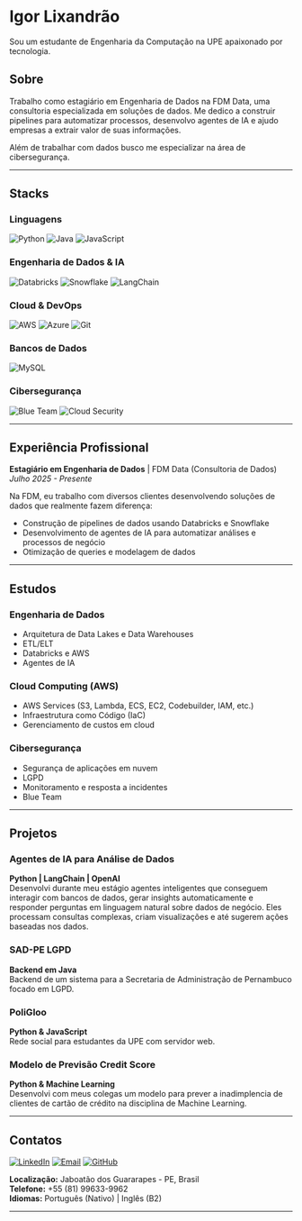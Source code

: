 # Igor Lixandrão

Sou um estudante de Engenharia da Computação na UPE apaixonado por tecnologia.

## Sobre

Trabalho como estagiário em Engenharia de Dados na FDM Data, uma consultoria especializada em soluções de dados. Me dedico a construir pipelines para automatizar processos, desenvolvo agentes de IA e ajudo empresas a extrair valor de suas informações.

Além de trabalhar com dados busco me especializar na área de cibersegurança.

---

## Stacks

### Linguagens 
![Python](https://img.shields.io/badge/Python-3776AB?style=for-the-badge&logo=python&logoColor=white)
![Java](https://img.shields.io/badge/Java-ED8B00?style=for-the-badge&logo=openjdk&logoColor=white)
![JavaScript](https://img.shields.io/badge/JavaScript-F7DF1E?style=for-the-badge&logo=javascript&logoColor=black)

### Engenharia de Dados & IA
![Databricks](https://img.shields.io/badge/Databricks-FF3621?style=for-the-badge&logo=databricks&logoColor=white)
![Snowflake](https://img.shields.io/badge/Snowflake-29B5E8?style=for-the-badge&logo=snowflake&logoColor=white)
![LangChain](https://img.shields.io/badge/LangChain-121212?style=for-the-badge&logo=chainlink&logoColor=white)

### Cloud & DevOps
![AWS](https://img.shields.io/badge/AWS-232F3E?style=for-the-badge&logo=amazon-aws&logoColor=white)
![Azure](https://img.shields.io/badge/Azure-0078D4?style=for-the-badge&logo=microsoft-azure&logoColor=white)
![Git](https://img.shields.io/badge/Git-F05032?style=for-the-badge&logo=git&logoColor=white)

### Bancos de Dados
![MySQL](https://img.shields.io/badge/MySQL-4479A1?style=for-the-badge&logo=mysql&logoColor=white)

### Cibersegurança
![Blue Team](https://img.shields.io/badge/Blue_Team-0052CC?style=for-the-badge&logo=security&logoColor=white)
![Cloud Security](https://img.shields.io/badge/Cloud_Security-00A4EF?style=for-the-badge&logo=cloud&logoColor=white)


---

## Experiência Profissional

**Estagiário em Engenharia de Dados** | FDM Data (Consultoria de Dados)  
*Julho 2025 - Presente*

Na FDM, eu trabalho com diversos clientes desenvolvendo soluções de dados que realmente fazem diferença:

- Construção de pipelines de dados usando Databricks e Snowflake
- Desenvolvimento de agentes de IA para automatizar análises e processos de negócio
- Otimização de queries e modelagem de dados 

---

## Estudos

### Engenharia de Dados
- Arquitetura de Data Lakes e Data Warehouses
- ETL/ELT
- Databricks e AWS
- Agentes de IA

### Cloud Computing (AWS)
- AWS Services (S3, Lambda, ECS, EC2, Codebuilder, IAM, etc.)
- Infraestrutura como Código (IaC)
- Gerenciamento de custos em cloud

### Cibersegurança 
- Segurança de aplicações em nuvem
- LGPD
- Monitoramento e resposta a incidentes
- Blue Team

---

## Projetos 

### Agentes de IA para Análise de Dados
**Python | LangChain | OpenAI**  
Desenvolvi durante meu estágio agentes inteligentes que conseguem interagir com bancos de dados, gerar insights automaticamente e responder perguntas em linguagem natural sobre dados de negócio. Eles processam consultas complexas, criam visualizações e até sugerem ações baseadas nos dados.

### SAD-PE LGPD
**Backend em Java**  
Backend de um sistema para a Secretaria de Administração de Pernambuco focado em LGPD.

### PoliGloo
**Python & JavaScript**  
Rede social para estudantes da UPE com servidor web.

### Modelo de Previsão Credit Score
**Python & Machine Learning**  
Desenvolvi com meus colegas um modelo para prever a inadimplencia de clientes de cartão de crédito na disciplina de Machine Learning.

---

## Contatos

[![LinkedIn](https://img.shields.io/badge/LinkedIn-0077B5?style=for-the-badge&logo=linkedin&logoColor=white)](https://linkedin.com/in/igorlix)
[![Email](https://img.shields.io/badge/Email-D14836?style=for-the-badge&logo=gmail&logoColor=white)](mailto:ils3@ecomp.poli.br)
[![GitHub](https://img.shields.io/badge/GitHub-100000?style=for-the-badge&logo=github&logoColor=white)](https://github.com/igorlix)

**Localização:** Jaboatão dos Guararapes - PE, Brasil  
**Telefone:** +55 (81) 99633-9962  
**Idiomas:** Português (Nativo) | Inglês (B2)

---
